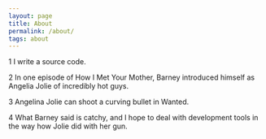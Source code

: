 ```yaml
---
layout: page
title: About
permalink: /about/
tags: about
---
```


1
I write a source code.

2
In one episode of How I Met Your Mother, Barney introduced himself as Angelia Jolie of incredibly hot guys.

3
Angelina Jolie can shoot a curving bullet in Wanted.

4
What Barney said is catchy, and I hope to deal with development tools in the way how Jolie did with her gun.
